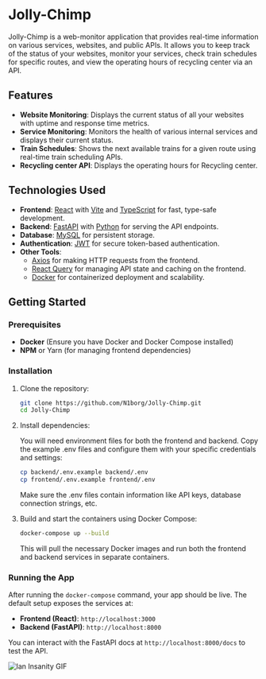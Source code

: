 # Jolly-Chimp

Jolly-Chimp is a web-monitor application that provides real-time information on various services, websites, and public APIs. It allows you to keep track of the status of your websites, monitor your services, check train schedules for specific routes, and view the operating hours of recycling center via an API.

## Features

 - **Website Monitoring**: Displays the current status of all your websites with uptime and response time metrics.
 - **Service Monitoring**: Monitors the health of various internal services and displays their current status.
 - **Train Schedules**: Shows the next available trains for a given route using real-time train scheduling APIs.
 - **Recycling center API**: Displays the operating hours for Recycling center.

## Technologies Used

 - **Frontend**: [React](https://reactjs.org/) with [Vite](https://vitejs.dev/) and [TypeScript](https://www.typescriptlang.org/) for fast, type-safe development.
 - **Backend**: [FastAPI](https://fastapi.tiangolo.com/) with [Python](https://www.python.org/) for serving the API endpoints.
 - **Database**: [MySQL](https://www.mysql.com/) for persistent storage.
 - **Authentication**: [JWT](https://jwt.io/) for secure token-based authentication.
 - **Other Tools**:
    - [Axios](https://axios-http.com/) for making HTTP requests from the frontend.
    - [React Query](https://tanstack.com/query/v4/docs/framework/react/overview) for managing API state and caching on the frontend.
    - [Docker](https://www.docker.com/) for containerized deployment and scalability.

## Getting Started

### Prerequisites

 - **Docker** (Ensure you have Docker and Docker Compose installed)
 - **NPM** or Yarn (for managing frontend dependencies)

### Installation

1. Clone the repository:

    ```bash
    git clone https://github.com/N1borg/Jolly-Chimp.git
    cd Jolly-Chimp
    ```

2. Install dependencies:

    You will need environment files for both the frontend and backend. Copy the example .env files and configure them with your specific credentials and settings:

    ```bash
    cp backend/.env.example backend/.env
    cp frontend/.env.example frontend/.env
    ```

    Make sure the .env files contain information like API keys, database connection strings, etc.

3. Build and start the containers using Docker Compose:

    ```bash
    docker-compose up --build
    ```

    This will pull the necessary Docker images and run both the frontend and backend services in separate containers.

### Running the App

After running the `docker-compose` command, your app should be live. The default setup exposes the services at:

 - **Frontend (React)**: `http://localhost:3000`
 - **Backend (FastAPI)**: `http://localhost:8000`

You can interact with the FastAPI docs at `http://localhost:8000/docs` to test the API.

![Ian Insanity GIF](https://media1.tenor.com/m/zWMb9NKhylgAAAAd/ian-insanity.gif)